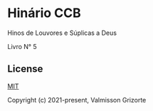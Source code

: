 # Hinário CCB

Hinos de Louvores e Súplicas a Deus

Livro N° 5

## License
[MIT](LICENSE)

Copyright (c) 2021-present, Valmisson Grizorte
